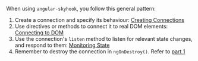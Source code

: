 When using `angular-skyhook`, you follow this general pattern:

1. Create a connection and specify its behaviour: [Creating Connections](guide/1.-creating-connections.html)
2. Use directives or methods to connect it to real DOM elements:
   [Connecting to DOM](guide/2.-connecting-to-dom.html)
3. Use the connection's `listen` method to listen for relevant state changes, and respond to them:
   [Monitoring State](guide/3.-monitoring-state.html)
4. Remember to destroy the connection in `ngOnDestroy()`. Refer to [part 1](guide/1.-creating-connections.html)

